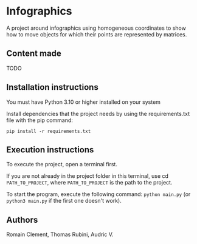 # Infographics

A project around infographics using homogeneous coordinates to show how to move objects for which their points are represented by matrices.

## Content made

TODO

## Installation instructions

You must have Python 3.10 or higher installed on your system

Install dependencies that the project needs by using the requirements.txt file with the pip command:

`pip install -r requirements.txt`

## Execution instructions

To execute the project, open a terminal first.

If you are not already in the project folder in this terminal, use cd `PATH_TO_PROJECT`, where `PATH_TO_PROJECT` is the path to the project.

To start the program, execute the following command: `python main.py` (or `python3 main.py` if the first one doesn't work).

## Authors

Romain Clement, Thomas Rubini, Audric V.
